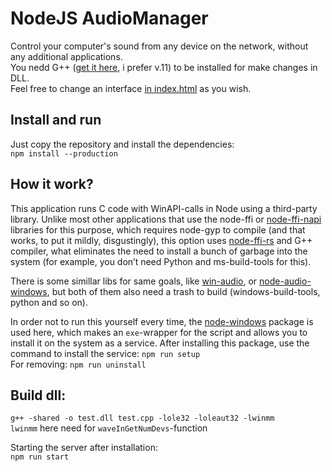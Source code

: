 # NodeJS AudioManager
Control your computer's sound from any device on the network, without any additional applications. \
You nedd G++ ([get it here](http://www.equation.com/servlet/equation.cmd?fa=fortran), i prefer v.11) to be installed for make changes in DLL.\
Feel free to change an interface [in index.html](public/index.html) as you wish.

## Install and run
Just copy the repository and install the dependencies: \
`npm install --production`

## How it work?
This application runs C code with WinAPI-calls in Node using a third-party library. Unlike most other applications that use the node-ffi or [node-ffi-napi](https://github.com/node-ffi-napi/node-ffi-napi) libraries for this purpose, which requires node-gyp to compile (and that works, to put it mildly, disgustingly), this option uses [node-ffi-rs](https://github.com/zhangyuang/node-ffi-rs) and G++ compiler, what eliminates the need to install a bunch of garbage into the system (for example, you don’t need Python and ms-build-tools for this).

There is some simillar libs for same goals, like [win-audio](https://github.com/fcannizzaro/win-audio), or [node-audio-windows](https://github.com/jlonardi/node-audio-windows), but both of them also need a trash to build (windows-build-tools, python and so on).

In order not to run this yourself every time, the [node-windows](https://www.npmjs.com/package/node-windows) package is used here, which makes an `exe`-wrapper for the script and allows you to install it on the system as a service. After installing this package, use the command to install the service: `npm run setup` \
For removing: `npm run uninstall`

## Build dll:
`g++ -shared -o test.dll test.cpp -lole32 -loleaut32 -lwinmm` \
`lwinmm` here need for `waveInGetNumDevs`-function

Starting the server after installation: \
`npm run start`
